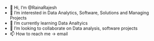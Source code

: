 - 👋 Hi, I’m @RainaRajesh
- 👀 I’m interested in Data Analytics, Software, Solutions and Managing Projects
- 🌱 I’m currently learning Data Analtyics
- 💞️ I’m looking to collaborate on Data analysis, software projects
- 📫 How to reach me -> email

<!---
RainaRajesh/RainaRajesh is a ✨ special ✨ repository because its `README.md` (this file) appears on your GitHub profile.
You can click the Preview link to take a look at your changes.
--->
